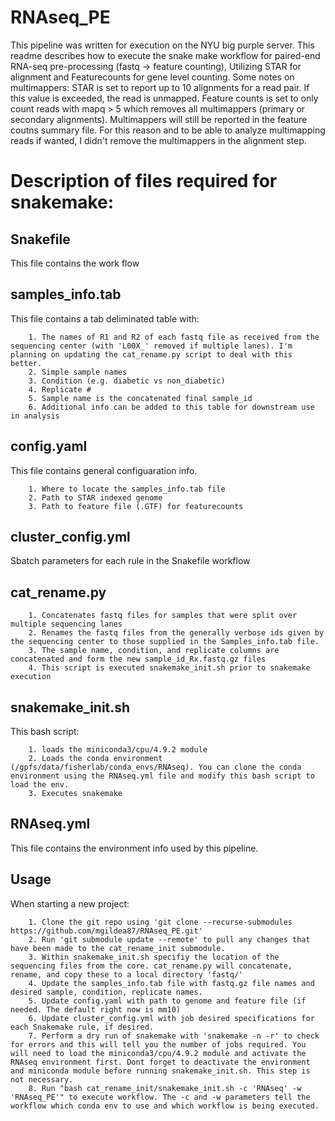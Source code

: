# RNAseq_PE
This pipeline was written for execution on the NYU big purple server. This readme describes how to execute the snake make workflow for paired-end RNA-seq pre-processing (fastq -> feature counting), Utilizing STAR for alignment and Featurecounts for gene level counting. Some notes on multimappers: STAR is set to report up to 10 alignments for a read pair. If this value is exceeded, the read is unmapped. Feature counts is set to only count reads with mapq > 5 which removes all multimappers (primary or secondary alignments). Multimappers will still be reported in the feature coutns summary file. For this reason and to be able to analyze multimapping reads if wanted, I didn't remove the multimappers in the alignment step.

# Description of files required for snakemake:
## Snakefile
This file contains the work flow
## samples_info.tab
This file contains a tab deliminated table with:

		1. The names of R1 and R2 of each fastq file as received from the sequencing center (with 'L00X_' removed if multiple lanes). I'm planning on updating the cat_rename.py script to deal with this better. 
		2. Simple sample names
		3. Condition (e.g. diabetic vs non_diabetic)
		4. Replicate #
		5. Sample name is the concatenated final sample_id 
		6. Additional info can be added to this table for downstream use in analysis
## config.yaml
This file contains general configuaration info.

		1. Where to locate the samples_info.tab file
		2. Path to STAR indexed genome
		3. Path to feature file (.GTF) for featurecounts
## cluster_config.yml
Sbatch parameters for each rule in the Snakefile workflow
## cat_rename.py
		1. Concatenates fastq files for samples that were split over multiple sequencing lanes		
		2. Renames the fastq files from the generally verbose ids given by the sequencing center to those supplied in the Samples_info.tab file.
		3. The sample name, condition, and replicate columns are concatenated and form the new sample_id_Rx.fastq.gz files
		4. This script is executed snakemake_init.sh prior to snakemake execution
## snakemake_init.sh
This bash script:

		1. loads the miniconda3/cpu/4.9.2 module
		2. Loads the conda environment (/gpfs/data/fisherlab/conda_envs/RNAseq). You can clone the conda environment using the RNAseq.yml file and modify this bash script to load the env.
		3. Executes snakemake
## RNAseq.yml
This file contains the environment info used by this pipeline. 
## Usage
When starting a new project:

		1. Clone the git repo using 'git clone --recurse-submodules https://github.com/mgildea87/RNAseq_PE.git'
		2. Run 'git submodule update --remote' to pull any changes that have been made to the cat_rename_init submodule.
		3. Within snakemake_init.sh specifiy the location of the sequencing files from the core. cat_rename.py will concatenate, rename, and copy these to a local directory 'fastq/' 
		4. Update the samples_info.tab file with fastq.gz file names and desired sample, condition, replicate names.
		5. Update config.yaml with path to genome and feature file (if needed. The default right now is mm10)
		6. Update cluster_config.yml with job desired specifications for each Snakemake rule, if desired.
		7. Perform a dry run of snakemake with 'snakemake -n -r' to check for errors and this will tell you the number of jobs required. You will need to load the miniconda3/cpu/4.9.2 module and activate the RNAseq environment first. Dont forget to deactivate the environment and miniconda module before running snakemake_init.sh. This step is not necessary.
		8. Run "bash cat_rename_init/snakemake_init.sh -c 'RNAseq' -w 'RNAseq_PE'" to execute workflow. The -c and -w parameters tell the workflow which conda env to use and which workflow is being executed.
